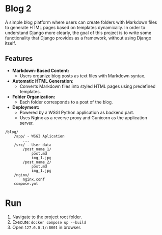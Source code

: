# Blog  2

A simple blog platform where users can create folders with Markdown files to generate HTML pages based on 
templates dynamically. In order to understand Django more clearly, the goal of this project is to write 
some functionality that Django provides as a framework, without using Django itself.

## Features

- **Markdown-Based Content:**
  - Users organize blog posts as text files with Markdown syntax.
- **Automatic HTML Generation:**
  - Converts Markdown files into styled HTML pages using predefined templates.
- **Folder Organization:**
  - Each folder corresponds to a post of the blog.
- **Deployment:**
  - Powered by a WSGI Python application as backend part.
  - Uses Nginx as a reverse proxy and Gunicorn as the application server.

```
/blog/
    /app/ - WSGI Aplication
        ...
    /src/ - User data
        /post_name_1/
            post.md
            img_1.jpg
        /post_name_2/
            post.md
            img_1.jpg
    /nginx/
        nginx.conf
    compose.yml
```

# Run

1. Navigate to the project root folder.
2. Execute: `docker compose up --build`
3. Open `127.0.0.1/:8001` in browser.